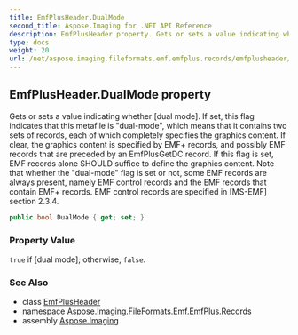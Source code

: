 ```yaml
---
title: EmfPlusHeader.DualMode
second_title: Aspose.Imaging for .NET API Reference
description: EmfPlusHeader property. Gets or sets a value indicating whether dual mode. If set this flag indicates that this metafile is dualmode which means that it contains two sets of records each of which completely specifies the graphics content. If clear the graphics content is specified by EMF records and possibly EMF records that are preceded by an EmfPlusGetDC record. If this flag is set EMF records alone SHOULD suffice to define the graphics content. Note that whether the dualmode flag is set or not some EMF records are always present namely EMF control records and the EMF records that contain EMF records. EMF control records are specified in MSEMF section 2.3.4
type: docs
weight: 20
url: /net/aspose.imaging.fileformats.emf.emfplus.records/emfplusheader/dualmode/
---
```

## EmfPlusHeader.DualMode property

Gets or sets a value indicating whether [dual mode]. If set, this flag indicates that this metafile is "dual-mode", which means that it contains two sets of records, each of which completely specifies the graphics content. If clear, the graphics content is specified by EMF+ records, and possibly EMF records that are preceded by an EmfPlusGetDC record. If this flag is set, EMF records alone SHOULD suffice to define the graphics content. Note that whether the "dual-mode" flag is set or not, some EMF records are always present, namely EMF control records and the EMF records that contain EMF+ records. EMF control records are specified in [MS-EMF] section 2.3.4.

```csharp
public bool DualMode { get; set; }
```

### Property Value

`true` if [dual mode]; otherwise, `false`.

### See Also

* class [EmfPlusHeader](../)
* namespace [Aspose.Imaging.FileFormats.Emf.EmfPlus.Records](../../emfplusheader/)
* assembly [Aspose.Imaging](../../../)


